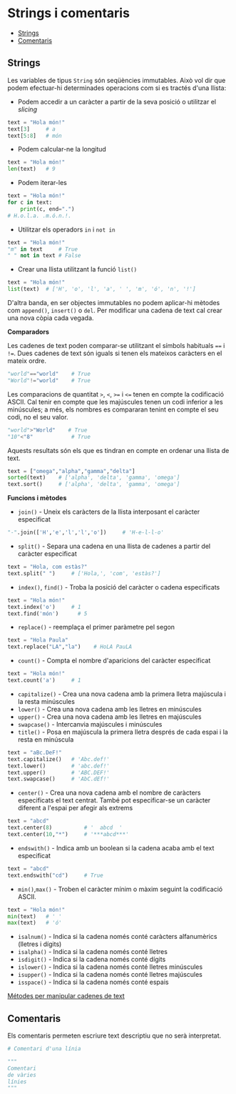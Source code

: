 # Strings i comentaris

* [Strings](#strings)
* [Comentaris](#comentaris)

## Strings

Les variables de tipus `String` són seqüències immutables.
Això vol dir que podem efectuar-hi determinades operacions com si es tractés d'una llista:

* Podem accedir a un caràcter a partir de la seva posició o utilitzar el *slicing*
```python
text = "Hola món!"
text[3]     # a
text[5:8]   # món
```

* Podem calcular-ne la longitud
```python
text = "Hola món!"
len(text)   # 9
```

* Podem iterar-les
```python
text = "Hola món!"
for c in text:
    print(c, end=".")
# H.o.l.a. .m.ó.n.!.
```

* Utilitzar els operadors `in` i `not in`
```python
text = "Hola món!"
"m" in text     # True
" " not in text # False
```

* Crear una llista utilitzant la funció `list()`
```python
text = "Hola món!"
list(text)  # ['H', 'o', 'l', 'a', ' ', 'm', 'ó', 'n', '!']
```

D'altra banda, en ser objectes immutables no podem aplicar-hi mètodes com `append()`, `insert()` o `del`.
Per modificar una cadena de text cal crear una nova còpia cada vegada.

**Comparadors**

Les cadenes de text poden comparar-se utilitzant el símbols habituals `==` i `!=`.
Dues cadenes de text són iguals si tenen els mateixos caràcters en el mateix ordre.
```python
"world"=="world"    # True
"World"!="world"    # True
```

Les comparacions de quantitat `>`, `<`, `>=` i `<=` tenen en compte la codificació ASCII.
Cal tenir en compte que les majúscules tenen un codi inferior a les minúscules;
a més, els nombres es compararan tenint en compte el seu codi, no el seu valor. 
```python
"world">"World"    # True
"10"<"8"            # True
```

Aquests resultats són els que es tindran en compte en ordenar una llista de text.
```python
text = ["omega","alpha","gamma","delta"]
sorted(text)    # ['alpha', 'delta', 'gamma', 'omega']
text.sort()     # ['alpha', 'delta', 'gamma', 'omega']
```

**Funcions i mètodes** 

* `join()` - Uneix els caràcters de la llista interposant el caràcter especificat
```python
"-".join(['H','e','l','l','o'])     # 'H-e-l-l-o'
```

* `split()` - Separa una cadena en una llista de cadenes a partir del caràcter especificat
```python
text = "Hola, com estàs?"
text.split(" ")     # ['Hola,', 'com', 'estàs?']
```

* `index()`, `find()`  - Troba la posició del caràcter o cadena especificats
```python
text = "Hola món!"
text.index('o')     # 1
text.find('món')      # 5
```

* `replace()` - reemplaça el primer paràmetre pel segon
```python
text = "Hola Paula"
text.replace("LA","la")    # HoLA PauLA
```

* `count()`  - Compta el nombre d'aparicions del caràcter especificat
```python
text = "Hola món!"
text.count('a')     # 1
```

* `capitalize()` - Crea una nova cadena amb la primera lletra majúscula i la resta minúscules
* `lower()` - Crea una nova cadena amb les lletres en minúscules
* `upper()` - Crea una nova cadena amb les lletres en majúscules
* `swapcase()` - Intercanvia majúscules i minúscules
* `title()` - Posa en majúscula la primera lletra després de cada espai i la resta en minúscula
```python
text = "aBc.DeF!"
text.capitalize()   # 'Abc.def!'
text.lower()        # 'abc.def!'
text.upper()        # 'ABC.DEF!'
text.swapcase()     # 'AbC.dEf!'
```

* `center()` - Crea una nova cadena amb el nombre de caràcters especificats el text centrat.
També pot especificar-se un caràcter diferent a l'espai per afegir als extrems
```python
text = "abcd"
text.center(8)          # '  abcd  '
text.center(10,"*")     # '***abcd***'
```

* `endswith()` - Indica amb un boolean si la cadena acaba amb el text especificat
```python
text = "abcd"
text.endswith("cd")     # True
```

* `min()`,`max()` -  Troben el caràcter mínim o màxim seguint la codificació ASCII.
```python
text = "Hola món!"
min(text)   # ' '
max(text)   # 'ó'
```

* `isalnum()` - Indica si la cadena només conté caràcters alfanumèrics (lletres i dígits)
* `isalpha()` - Indica si la cadena només conté lletres
* `isdigit()` - Indica si la cadena només conté dígits
* `islower()` - Indica si la cadena només conté lletres minúscules
* `isupper()` - Indica si la cadena només conté lletres majúscules
* `isspace()` - Indica si la cadena només conté espais

[Métodes per manipular cadenes de text](https://docs.python.org/3.4/library/stdtypes.html#string-methods)


## Comentaris

Els comentaris permeten escriure text descriptiu que no serà interpretat.

```python
# Comentari d'una línia

"""
Comentari
de vàries
línies
"""
```